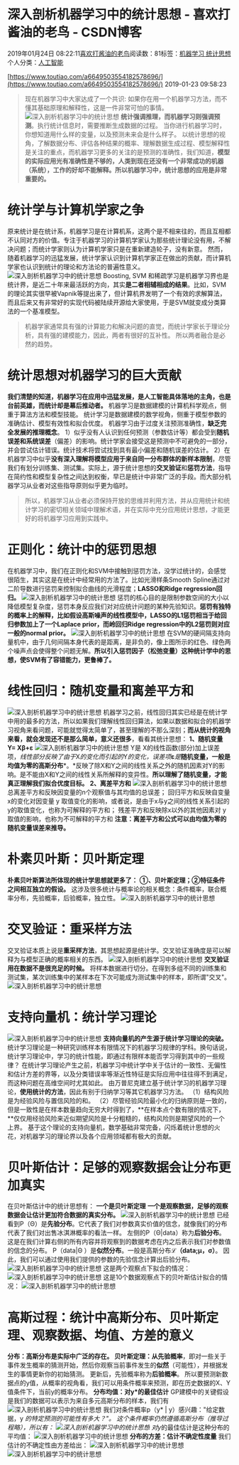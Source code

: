 
# 深入剖析机器学习中的统计思想 - 喜欢打酱油的老鸟 - CSDN博客


2019年01月24日 08:22:11[喜欢打酱油的老鸟](https://me.csdn.net/weixin_42137700)阅读数：81标签：[机器学习																](https://so.csdn.net/so/search/s.do?q=机器学习&t=blog)[统计思想																](https://so.csdn.net/so/search/s.do?q=统计思想&t=blog)[
							](https://so.csdn.net/so/search/s.do?q=机器学习&t=blog)个人分类：[人工智能																](https://blog.csdn.net/weixin_42137700/article/category/7820233)


[https://www.toutiao.com/a6649503554182578696/](https://www.toutiao.com/a6649503554182578696/)
2019-01-23 09:58:23
> 现在机器学习中大家达成了一个共识: 如果你在用一个机器学习方法，而不懂其基础原理和解释性，这是一件非常可怕的事情。
![深入剖析机器学习中的统计思想](http://p9.pstatp.com/large/pgc-image/40b0815b37d640eb9f931728c18f8fb6)
**统计强调推理，而机器学习则强调预测**。执行统计信息时，需要推断生成数据的过程。 当你进行机器学习时，你想知道用什么样的变量，以及预测未来会是什么样子。
以统计思想的视角，了解数据分布、评估各种结果的概率、理解数据生成过程、模型解释性是关注的重点，而机器学习更多的关注的是预测的准确性，我们知道，**模型的实际应用光有准确性是不够的，人类到现在还没有一个非常成功的机器（系统），工作的好却不能解释。所以机器学习中，统计思想的应用是非常重要的。**
# 统计学与计算机学家之争
原来统计是在统计系，机器学习是在计算机系，这两个是不相来往的，而且互相都不认同对方的价值。专注于机器学习的计算机学家认为那些统计理论没有用，不解决问题；而统计学家则认为计算机学家只是在重新建造轮子，没有新意。
然而，随着机器学习的迅猛发展，统计学家认识到计算机学家正在做出的贡献，而计算机学家也认识到统计的理论和方法论的普遍性意义。
![深入剖析机器学习中的统计思想](http://p1.pstatp.com/large/pgc-image/d90f4af4da81488eaa97fc4e1d39b98a)
Boosting, SVM 和稀疏学习是机器学习界也是统计界，是近二十年来最活跃的方向，其实**是二者相辅相成的结果**。比如，SVM的理论其实很早被Vapnik等提出来了，但计算机界发明了一个有效的求解算法，而且后来又有非常好的实现代码被陆续开源给大家使用，于是SVM就变成分类算法的一个基准模型。
> 机器学家通常具有强的计算能力和解决问题的直觉，而统计学家长于理论分析，具有强的建模能力，因此，两者有很好的互补性。
所以两者融合是必然的趋势。
# 统计思想对机器学习的巨大贡献
**我们清楚的知道，机器学习在应用中迅猛发展，是人工智能具体落地的主角，也是台前英雄，而统计却是幕后推动者。**
机器学习是数据建模的计算机科学观点，侧重于算法方法和模型技能。
统计学习是数据建模的数学视角，侧重于模型参数的准确估计、模型有效性和拟合优度。
机器学习由于过度关注预测准确性，**缺乏完全发展的推理概念**。
1）似乎没有人认识到任何预测（参数估计等）都会受到**随机误差和系统误差**（偏差）的影响。统计学家会接受这是预测中不可避免的一部分，并会尝试估计错误。统计技术将尝试找到具有最小偏差和随机误差的估计。
2）在机器学习中似乎**没有深入理解将模型应用于来自同一分布群体的新样本限制**，尽管我们有划分训练集、测试集。实际上，源于统计思想的**交叉验证**和**惩罚方法**，指导在简约性和模型复杂性之间达到权衡，早已是统计中非常广泛的手段。而大部分机器学习从业者对这些指导原则似乎更为临时。
> 所以，机器学习从业者必须保持开放的思维并利用方法，并从应用统计和统计学习的密切相关领域中理解术语，并在实际中充分应用统计思想，才能更好的将机器学习应用到实践中。

# 正则化：统计中的惩罚思想
在机器学习中，我们在正则化和SVM中接触到惩罚方法，没学过统计的，会感觉很陌生，其实这是在统计中经常用的方法了。比如光滑样条Smooth Spline通过对二阶导数进行惩罚来控制拟合曲线的光滑程度；**LASSO和Ridge regression回归。**
![深入剖析机器学习中的统计思想](http://p3.pstatp.com/large/pgc-image/13aa0e9d4f224b9fae8f2349130dee93)
惩罚的核心目的是限制参数空间的大小以降低模型复杂度，惩罚本身反应我们对对应统计问题的某种先验知识。**惩罚有独特的概率上的解释，比如假设高斯噪声的线性模型中，LASSO的L1惩罚相当于给回归参数加上了一个Laplace prior，而岭回归Ridge regression中的L2惩罚则对应一般的normal prior。**
![深入剖析机器学习中的统计思想](http://p9.pstatp.com/large/pgc-image/d77f1592827d4f4aa0c5a07854dbbf29)
在SVM的硬间隔支持向量机中，由于几何间隔本身代表的是距离，是非负的，像上图所示的红色、绿色两个噪声点会使得整个问题无解。**所以引入惩罚因子（松弛变量）这种统计学中的思想，使SVM有了容错能力，更鲁棒了。**
# 线性回归：随机变量和离差平方和
![深入剖析机器学习中的统计思想](http://p3.pstatp.com/large/pgc-image/86723211e24a44088cfd6fbbe58284f6)
机器学习之前，线性回归其实已经是在统计学中用的最多的方法，所以如果我们理解线性回归算法，如果以数据和拟合的机器学习视角来看问题，可能就觉得太简单了，甚至理解的不那么深刻；**而从统计的视角来看，就会发现还不是那么简单，意义还很多**，看看其统计思想：
**1、随机变量**
**Y= Xβ+ε**
![深入剖析机器学习中的统计思想](http://p3.pstatp.com/large/pgc-image/608fe262bf3540338c4fc89619439813)
Y是 X的线性函数(部分)加上误差项，*线性部分反映了由于*X*的变化而引起的*Y*的变化，误差项***ε***是***随机变量，一般是均值为零的高斯分布***。*反映了除X和Y之间的线性关系之外的随机因素对Y的影响。是不能由X和Y之间的线性关系所解释的变异性。**所以理解了随机变量，才能真正理解我们拟合优度目标。**
**2、离差平方和**
![深入剖析机器学习中的统计思想](http://p1.pstatp.com/large/pgc-image/d08ba0c43d6043ab8b9cf615852a916b)
总离差平方和反映因变量的n个观察值与其均值的总误差；
回归平方和反映自变量x的变化对因变量 y 取值变化的影响，或者说，是由于x与y之间的线性关系引起的y的取值变化，也称为可解释的平方和；
残差平方和反映除x以外的其他因素对 y 取值的影响，也称为不可解释的平方和
**注意：离差平方和公式可以由均值为零的随机变量误差来推导。**
# 朴素贝叶斯：贝叶斯定理
**朴素贝叶斯算法所体现的统计学思想就更多了：**
**①、贝叶斯定理；②特征条件之间相互独立的假设。**
这涉及很多统计与概率论的相关概念：条件概率，联合概率分布，先验概率，后验概率，独立性。
![深入剖析机器学习中的统计思想](http://p1.pstatp.com/large/pgc-image/ab67f410ad3949a69594f31233ae9043)

# 交叉验证：重采样方法
交叉验证本质上说是**重采样方法**，其思想起源是统计学。交叉验证准确度是可以解释为与模型正确的概率相关的东西。
![深入剖析机器学习中的统计思想](http://p3.pstatp.com/large/pgc-image/5f0b8a82977a495ea7d2ed46c6aae679)
**交叉验证用在数据不是很充足的时候。**
将样本数据进行切分。在得到多组不同的训练集和测试集，某次训练集中的某样本在下次可能成为测试集中的样本，即所谓"交叉"。
![深入剖析机器学习中的统计思想](http://p3.pstatp.com/large/pgc-image/b71009de3b0048fca8f0c84bafd69ace)

# 支持向量机：统计学习理论
![深入剖析机器学习中的统计思想](http://p3.pstatp.com/large/pgc-image/7aae5664963d49ca87572e307e808b32)
**支持向量机的产生源于统计学习理论的突破。**
统计学习理论是一种研究训练样本有限情况下的机器学习规律的学科。换句话说，统计学习理论中，学习的统计性能，即通过有限样本能否学习得到其中的一些规律？
在统计学习理论产生之前，机器学习中统计学中关于估计的一致性、无偏性和估计方差的界等，以及分类错误率等渐近性特征是实际应用中往往得不到满足，而这种问题在高维空间时尤其如此。
由万普尼克建立基于统计学习的机器学习理论，**使用统计的方法**，因此有别于归纳学习等其它机器学习方法。
（1）结构风险是为经验风险与置信风险的和。
（2）尽管经验风险最小化的归纳原则是一致的，但是一致性是在样本数量趋向无穷大时得到了，**在样本点个数有限的情况下，**仅仅用经验风险来近似期望风险是十分粗糙的，结构风险则是期望风险的一个上界。
基于这个理论的支持向量机，数学基础非常完备，闪烁着统计思想的火花，对机器学习的理论界以及各个应用领域都有极大的贡献。
# 贝叶斯估计：足够的观察数据会让分布更加真实
在贝叶斯估计中的统计思想有：
**一个是贝叶斯定理**
**一个是观察数据，足够的观察数据会让估计更加符合数据的真实分布。**
![深入剖析机器学习中的统计思想](http://p3.pstatp.com/large/pgc-image/433fa0fabc3a4778b1a4068a5bca882e)
已经看到P（Θ）是**先验分布**。它代表了我们对参数真实价值的信念，就像我们的分布代表了我们对出售冰淇淋概率的看法一样。
左侧的P（Θ|data）称为**后验分布**。这是在我们计算右侧的所有内容并将观察到的数据考虑在内之后表示我们对参数值的信念的分布。
P（data|Θ ）是**似然分布**。一般是高斯分布**ℒ（data;μ，σ）**。
因此，我们可以通过使用我们提供的参数的先验信念计算出后验分布。
![深入剖析机器学习中的统计思想](http://p9.pstatp.com/large/pgc-image/df092b6ae7344f2ab31717c5d6707d36)
这是两个观察点下拟合的情况：
![深入剖析机器学习中的统计思想](http://p1.pstatp.com/large/pgc-image/da2b76cce8e9478ea5f08a2a0cb39935)
这是10个数据观察点下的贝叶斯估计拟合的情况：
![深入剖析机器学习中的统计思想](http://p1.pstatp.com/large/pgc-image/c5219827b92e4e4c834b2c3b55281c2a)

# 高斯过程：统计中高斯分布、贝叶斯定理、观察数据、均值、方差的意义
**分布：**高斯分布是实际中广泛的存在。
**贝叶斯定理**：从**先验概率**，即对一些关于事件发生概率的猜测开始，然后你观察当前事件发生的**似然**（可能性），并根据发生的事情更新你的初始猜测。 更新后，先验概率称为**后验概率**。
所以要预测新数据点的y值，从概率的视角看，我们可以用条件概率来预测，即在历史数据的X、Y值条件下，当前y的概率分布。
**分布均值：对y*的最佳估计**
GP建模中的关键假设是我们的数据可以表示为来自多元高斯分布的样本，我们有
![深入剖析机器学习中的统计思想](http://p3.pstatp.com/large/pgc-image/80be3cf7f2984ebdbc984ac5a2deb970)
我们对条件概率p（y* | y）感兴趣："给定数据，y *的特定预测的可能性有多大？"。 这个条件概率仍然遵循高斯分布（推导过程略），所以有：
![深入剖析机器学习中的统计思想](http://p1.pstatp.com/large/pgc-image/1da6e9f6f5384e4b932fc1c337272dc8)
对y*的最佳估计是这种分布的平均值：
![深入剖析机器学习中的统计思想](http://p1.pstatp.com/large/pgc-image/7b40623511c9446286f374fe8676acc8)
**分布的方差：估计不确定性度量**
我们估计的不确定性由方差给出：
![深入剖析机器学习中的统计思想](http://p3.pstatp.com/large/pgc-image/a7c3d61f1a804e27a2f11fa9a199940a)
![深入剖析机器学习中的统计思想](http://p1.pstatp.com/large/pgc-image/22cced89afb34e54a2262694747d7afc)

